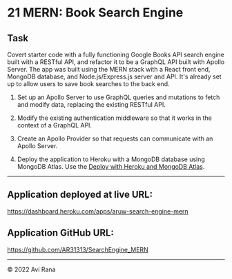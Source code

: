 # 21 MERN: Book Search Engine

## Task

Covert starter code with a fully functioning Google Books API search engine built with a RESTful API, and refactor it to be a GraphQL API built with Apollo Server. The app was built using the MERN stack with a React front end, MongoDB database, and Node.js/Express.js server and API. It's already set up to allow users to save book searches to the back end.

1. Set up an Apollo Server to use GraphQL queries and mutations to fetch and modify data, replacing the existing RESTful API.

2. Modify the existing authentication middleware so that it works in the context of a GraphQL API.

3. Create an Apollo Provider so that requests can communicate with an Apollo Server.

4. Deploy the application to Heroku with a MongoDB database using MongoDB Atlas. Use the [Deploy with Heroku and MongoDB Atlas](https://coding-boot-camp.github.io/full-stack/mongodb/deploy-with-heroku-and-mongodb-atlas).
---

## Application deployed at live URL:
  https://dashboard.heroku.com/apps/aruw-search-engine-mern

## Application GitHub URL:
  https://github.com/AR31313/SearchEngine_MERN

---

© 2022 Avi Rana
